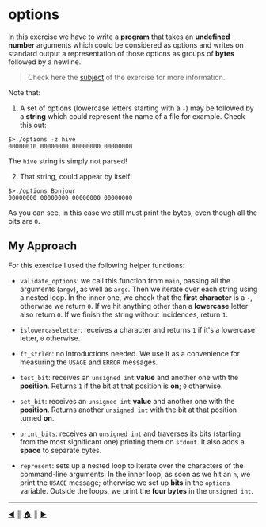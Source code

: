 # options
In this exercise we have to write a **program** that takes an **undefined number** arguments which could be considered as options and writes on standard output a representation of those options as groups of **bytes** followed by a newline.

> Check here the [subject](https://github.com/lifeBalance/c_exam/blob/main/05/option/subject.en.txt) of the exercise for more information.

Note that:

1. A set of options (lowercase letters starting with a `-`) may be followed by a **string** which could represent the name of a file for example. Check this out:
```
$>./options -z hive
00000010 00000000 00000000 00000000
```

 The `hive` string is simply not parsed!

2. That string, could appear by itself:
```
$>./options Bonjour
00000000 00000000 00000000 00000000
```

 As you can see, in this case we still must print the bytes, even though all the bits are `0`.

## My Approach
For this exercise I used the following helper functions:

* `validate_options`: we call this function from `main`, passing all the arguments (`argv`), as well as `argc`. Then we iterate over each string using a nested loop. In the inner one, we check that the **first character** is a `-`, otherwise we return `0`. If we hit anything other than a **lowercase** letter also return `0`. If we finish the string without incidences, return `1`.

* `islowercaseletter`: receives a character and returns `1` if it's a lowercase letter, `0` otherwise.

* `ft_strlen`: no introductions needed. We use it as a convenience for measuring the `USAGE` and `ERROR` messages.

* `test_bit`: receives an `unsigned int` **value** and another one with the **position**. Returns `1` if the bit at that position is **on**; `0` otherwise.
* `set_bit`: receives an `unsigned int` **value** and another one with the **position**. Returns another `unsigned int` with the bit at that position turned **on**.

* `print_bits`: receives an `unsigned int` and traverses its bits (starting from the most significant one) printing them on `stdout`. It also adds a **space** to separate bytes.

* `represent`: sets up a nested loop to iterate over the characters of the command-line arguments. In the inner loop, as soon as we hit an `h`, we print the `USAGE` message; otherwise we set up **bits** in the `options` variable. Outside the loops, we print the **four bytes** in the `unsigned int`.

---
[:arrow_backward:][back] ║ [:house:][home] ║ [:arrow_forward:][next]

<!-- navigation -->
[home]: ../../../README.md
[back]: ./brackets.md
[next]: ./print_memory.md